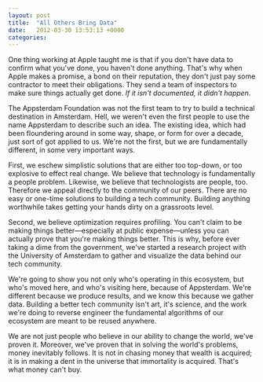 ```yaml
---
layout: post
title:  "All Others Bring Data"
date:   2012-03-30 13:53:13 +0000
categories: 
---
```



One thing working at Apple taught me is that if you don't have data to confirm what you've done, you haven't done anything. That's why when Apple makes a promise, a bond on their reputation, they don't just pay some contractor to meet their obligations. They send a team of inspectors to make sure things actually get done. <em>If it isn't documented, it didn't happen.</em>



The Appsterdam Foundation was not the first team to try to build a technical destination in Amsterdam. Hell, we weren't even the first people to use the name Appsterdam to describe such an idea. The existing idea, which had been floundering around in some way, shape, or form for over a decade, just sort of got applied to us. We're not the first, but we are fundamentally different, in some very important ways.



First, we eschew simplistic solutions that are either too top-down, or too explosive to effect real change. We believe that technology is fundamentally a people problem. Likewise, we believe that technologists are people, too. Therefore we appeal directly to the community of our peers. There are no easy or one-time solutions to building a tech community. Building anything worthwhile takes getting your hands dirty on a grassroots level.



Second, we believe optimization requires profiling. You can't claim to be making things better—especially at public expense—unless you can actually prove that you're making things better. This is why, before ever taking a dime from the government, we've started a research project with the University of Amsterdam to gather and visualize the data behind our tech community.



We're going to show you not only who's operating in this ecosystem, but who's moved here, and who's visiting here, because of Appsterdam. We're different because we produce results, and we know this because we gather data. Building a better tech community isn't art, it's science, and the work we're doing to reverse engineer the fundamental algorithms of our ecosystem are meant to be reused anywhere.



We are not just people who believe in our ability to change the world, we've proven it. Moreover, we've proven that in solving the world's problems, money inevitably follows. It is not in chasing money that wealth is acquired; it is in making a dent in the universe that immortality is acquired. That's what money can't buy.


